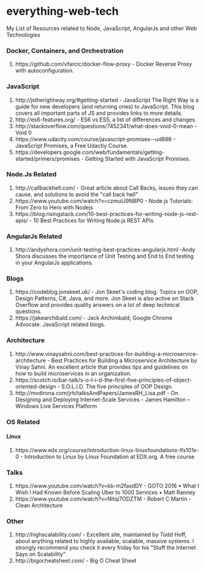 # everything-web-tech
My List of Resources related to Node, JavaScript, AngularJs and other Web Technologies

<h3>Docker, Containers, and Orchestration </h3>
<ol>
<li>https://github.com/vfarcic/docker-flow-proxy - Docker Reverse Proxy with autoconfiguration.</li>
</ol>
<h3>JavaScript</h3>
<ol> 
<li>http://jstherightway.org/#getting-started - JavaScript The Right Way is a guide for new developers (and returning ones) to JavaScript. This blog covers all important parts of JS and provides links to more details.</li>
<li>http://es6-features.org/ - ES6 vs ES5, a list of differences and changes. </li>

<li>http://stackoverflow.com/questions/7452341/what-does-void-0-mean - Void 0</li>
<li>https://www.udacity.com/course/javascript-promises--ud898 - JavaScript Promises, a Free Udactiy Course.</li>
<li>https://developers.google.com/web/fundamentals/getting-started/primers/promises - Getting Started with JavaScript Promises.</li>
</ol>

<h3>Node.Js Related</h3>
<ol> 
<li>http://callbackhell.com/ - Great article about Call Backs, issues they can cause, and solutions to avoid the "call back hell"</li>
<li>https://www.youtube.com/watch?v=czmulJ9NBP0 - Node.js Tutorials: From Zero to Hero with Nodejs</li>
<li> https://blog.risingstack.com/10-best-practices-for-writing-node-js-rest-apis/ - 10 Best Practices for Writing Node.js REST APIs </li>
</ol>

<h3>AngularJs Related</h3>
<ol> 
<li>http://andyshora.com/unit-testing-best-practices-angularjs.html -Andy Shora discusses the importance of Unit Testing and End to End testing in your AngularJs applications.</li></ol>

<h3>Blogs</h3>
<ol> 
<li>https://codeblog.jonskeet.uk/ - Jon Skeet's coding blog. Topics on OOP, Design Patterns, C#, Java, and more. Jon Skeet is also active on Stack Overflow and provides quality answers on a lot of deep technical questions.</li>
<li>https://jakearchibald.com/ - Jack Archimbald, Google Chrome Advocate. JavaScript related blogs.
</ol>

<h3>Architecture</h3>
<ol> 
<li>http://www.vinaysahni.com/best-practices-for-building-a-microservice-architecture - Best Practices for Building a Microservice Architecture by Vinay Sahni. An excellent article that provides tips and guidelines on how to build microservices in an organization.</li>

<li>https://scotch.io/bar-talk/s-o-l-i-d-the-first-five-principles-of-object-oriented-design - S.O.L.I.D. The five principles of OOP Design.</li>

<li>http://mvdirona.com/jrh/talksAndPapers/JamesRH_Lisa.pdf - On Designing and Deploying
Internet-Scale Services -
James Hamilton – Windows Live Services Platform </li>
</ol>

<h3>OS Related</h3>
<h4>Linux</h4>
<ol> 
<li>https://www.edx.org/course/introduction-linux-linuxfoundationx-lfs101x-0 - Introduction to Linux by Linux Foundation at EDX.org.  A free course</li></ol>

<h3>Talks</h3>
<ol>
<li>https://www.youtube.com/watch?v=kb-m2fasdDY - GOTO 2016 • What I Wish I Had Known Before Scaling Uber to 1000 Services • Matt Ranney</li>
<li>https://www.youtube.com/watch?v=Nltqi7ODZTM - Robert C Martin - Clean Architecture </li>
</ol>
<h3>Other</h3>
<ol> 
<li>http://highscalability.com/ - Excellent site, maintained by Todd Hoff, about anything related to highly available, scalable, massive systems. I strongly recommend you check it  every friday for his "Stuff the Internet Says on Scalability"</li>
<li>http://bigocheatsheet.com/ - Big O Cheat Sheet</li>
</ol>
